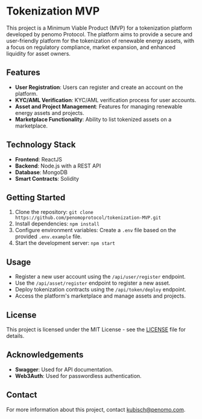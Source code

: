 # Tokenization MVP

This project is a Minimum Viable Product (MVP) for a tokenization platform developed by penomo Protocol. 
The platform aims to provide a secure and user-friendly platform for the tokenization of renewable energy assets, with a focus on regulatory compliance, market expansion, and enhanced liquidity for asset owners.

## Features

- **User Registration**: Users can register and create an account on the platform.
- **KYC/AML Verification**: KYC/AML verification process for user accounts.
- **Asset and Project Management**: Features for managing renewable energy assets and projects.
- **Marketplace Functionality**: Ability to list tokenized assets on a marketplace.

## Technology Stack

- **Frontend**: ReactJS
- **Backend**: Node.js with a REST API
- **Database**: MongoDB
- **Smart Contracts**: Solidity

## Getting Started

1. Clone the repository: `git clone https://github.com/penomoprotocol/tokenization-MVP.git`
2. Install dependencies: `npm install`
3. Configure environment variables: Create a `.env` file based on the provided `.env.example` file.
4. Start the development server: `npm start`

## Usage

- Register a new user account using the `/api/user/register` endpoint.
- Use the `/api/asset/register` endpoint to register a new asset.
- Deploy tokenization contracts using the `/api/token/deploy` endpoint.
- Access the platform's marketplace and manage assets and projects.

## License

This project is licensed under the MIT License - see the [LICENSE](LICENSE) file for details.

## Acknowledgements

- **Swagger**: Used for API documentation.
- **Web3Auth**: Used for passwordless authentication.

## Contact

For more information about this project, contact kubisch@penomo.com.
